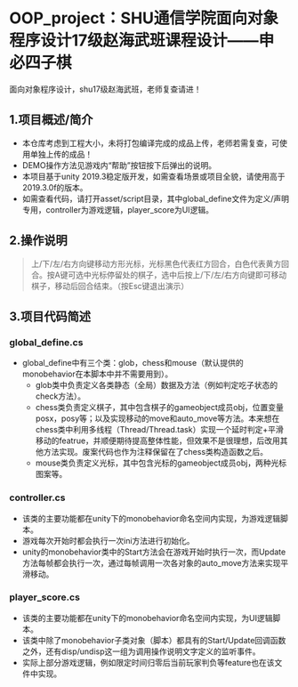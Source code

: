 # OOP_project：SHU通信学院面向对象程序设计17级赵海武班课程设计——申必四子棋
面向对象程序设计，shu17级赵海武班，老师复查请进！

## 1.项目概述/简介

- 本仓库考虑到工程大小，未将打包编译完成的成品上传，老师若需复查，可使用单独上传的成品！
- DEMO操作方法见游戏内“帮助”按钮按下后弹出的说明。
- 本项目基于unity 2019.3稳定版开发，如需查看场景或项目全貌，请使用高于2019.3.0f的版本。
- 如需查看代码，请打开asset/script目录，其中global_define文件为定义/声明专用，controller为游戏逻辑，player_score为UI逻辑。

## 2.操作说明
  >   上/下/左/右方向键移动方形光标，光标黑色代表红方回合，白色代表黄方回合。按A键可选中光标停留处的棋子，选中后按上/下/左/右方向键即可移动棋子，移动后回合结束。（按Esc键退出演示）

## 3.项目代码简述
### global_define.cs
- global_define中有三个类：glob，chess和mouse（默认提供的monobehavior在本脚本中并不需要用到）。
  - glob类中负责定义各类静态（全局）数据及方法（例如判定吃子状态的check方法）。
  - chess类负责定义棋子，其中包含棋子的gameobject成员obj，位置变量posx，posy等；以及实现移动的move和auto_move等方法。本来想在chess类中利用多线程（Thread/Thread.task）实现一个延时判定+平滑移动的featrue，并顺便期待提高整体性能，但效果不是很理想，后改用其他方法实现。废案代码也作为注释保留在了chess类构造函数之后。
  - mouse类负责定义光标，其中包含光标的gameobject成员obj，两种光标图案等。
### controller.cs
- 该类的主要功能都在unity下的monobehavior命名空间内实现，为游戏逻辑脚本。
- 游戏每次开始时都会执行一次ini方法进行初始化。
- unity的monobehavior类中的Start方法会在游戏开始时执行一次，而Update方法每帧都会执行一次，通过每帧调用一次各对象的auto_move方法来实现平滑移动。
### player_score.cs
- 该类的主要功能都在unity下的monobehavior命名空间内实现，为UI逻辑脚本。
- 该类中除了monobehavior子类对象（脚本）都具有的Start/Update回调函数之外，还有disp/undisp这一组为调用操作说明文字定义的监听事件。
- 实际上部分游戏逻辑，例如限定时间归零后当前玩家判负等feature也在该文件中实现。

